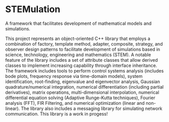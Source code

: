 # STEMulation
A framework that facilitates development of mathematical models and simulations.

This project represents an object-oriented C++ library that employs a combination of factory, template method, adapter, composite, strategy, and observer design patterns to facilitate development of simulations based in science, technology, engineering and mathematics (STEM). A notable feature of the library includes a set of attribute classes that allow derived classes to implement increasing capability through interface inheritance. The framework includes tools to perform control systems analysis (includes bode plots, frequency response via time-domain models), system identification, root-finding, eigenvalue and eigenvector analysis, Gaussian quadrature/numerical integration, numerical differentiation (including partial derivatives), matrix operations, multi-dimensional interpolation, numerical differential equation solving (Adaptive Runge-Kutta techniques), Fourier analysis (FFT), FIR Filtering, and numerical optimization (linear and non-linear). The library also includes a messaging library for simulating network communication. This library is a work in progess!
